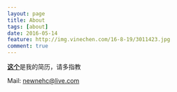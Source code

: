 ```yaml
---
layout: page
title: About
tags: [about]
date: 2016-05-14
feature: http://img.vinechen.com/16-8-19/3011423.jpg
comment: true
---
```


[**这个**](http://img.vinechen.com/%E3%80%90%E7%AE%80%E5%8E%86%E3%80%91%E9%99%88%E6%96%87VineChen-%E4%BA%A4%E4%BA%92%E8%AE%BE%E8%AE%A1%E5%B8%88.pdf)是我的简历，请多指教

Mail: newnehc@live.com

